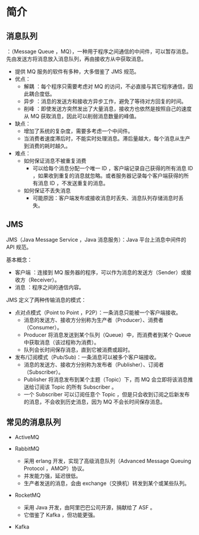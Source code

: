 # 简介

## 消息队列

：（Message Queue ，MQ），一种用于程序之间通信的中间件，可以暂存消息。先由发送方将消息放入消息队列，再由接收方从中获取消息。
- 提供 MQ 服务的软件有多种，大多借鉴了 JMS 规范。
- 优点：
  - 解耦 ：每个程序只需要考虑对 MQ 的访问，不必直接与其它程序通信，因此耦合度低。
  - 异步 ：消息的发送方和接收方异步工作，避免了等待对方回复的时间。
  - 削峰 ：即使发送方突然发出了大量消息，接收方也依然是按照自己的速度从 MQ 获取消息，因此可以削弱消息数量的峰值。
- 缺点：
  - 增加了系统的复杂度，需要多考虑一个中间件。
  - 当消费者速度滞后时，不能实时处理消息。滞后量越大，每个消息从生产到消费的耗时越久。
- 难点：
  - 如何保证消息不被重复消费
    - 可以给每个消息分配一个唯一 ID ，客户端记录自己获得的所有消息 ID ，如果收到重复的消息就忽略。或者服务器记录每个客户端获得的所有消息 ID ，不发送重复的消息。
  - 如何保证不丢失消息
    - 可能原因：客户端发布或接收消息时丢失、消息队列存储消息时丢失。

## JMS

JMS（Java Message Service ，Java 消息服务）：Java 平台上消息中间件的 API 规范。

基本概念：
- 客户端          ：连接到 MQ 服务器的程序，可以作为消息的发送方（Sender）或接收方（Receiver）。
- 消息            ：程序之间的通信内容。

JMS 定义了两种传输消息的模式：
- 点对点模式（Point to Point ，P2P）：一条消息只能被一个客户端接收。
  - 消息的发送方、接收方分别称为生产者（Producer）、消费者（Consumer）。
  - Producer 将消息发送到某个队列（Queue）中，而消费者到某个 Queue 中获取消息（该过程称为消费）。
  - 队列会长时间保存消息，直到它被消费或超时。
- 发布/订阅模式（Pub/Sub)：一条消息可以被多个客户端接收。
  - 消息的发送方、接收方分别称为发布者（Publisher）、订阅者（Subscriber）。
  - Publisher 将消息发布到某个主题（Topic）下，而 MQ 会立即将该消息推送给订阅该 Topic 的所有 Subscriber 。
  - 一个 Subscriber 可以订阅任意个 Topic ，但是只会收到订阅之后新发布的消息，不会收到历史消息，因为 MQ 不会长时间保存消息。

## 常见的消息队列

- ActiveMQ

- RabbitMQ
  - 采用 erlang 开发，实现了高级消息队列（Advanced Message Queuing Protocol ，AMQP）协议。
  - 并发能力强，延迟很低。
  - 生产者发送的消息，会由 exchange（交换机）转发到某个或某些队列。

- RocketMQ
  - 采用 Java 开发，由阿里巴巴公司开源，捐献给了 ASF 。
  - 它借鉴了 Kafka ，但功能更强。

- Kafka
